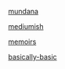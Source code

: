 [mundana](https://letstalkmore.github.io/mundana-theme-jekyll/)

[mediumish](https://letstalkmore.github.io/mediumish-theme-jekyll/)

[memoirs](https://letstalkmore.github.io/jekyll-theme-memoirs/)

[basically-basic](https://letstalkmore.github.io/jekyll-theme-basically-basic/)
